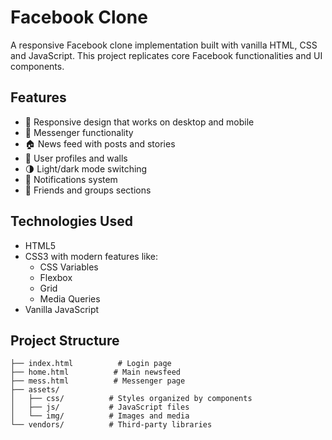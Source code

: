 # Facebook Clone

A responsive Facebook clone implementation built with vanilla HTML, CSS and JavaScript. This project replicates core Facebook functionalities and UI components.

## Features

- 📱 Responsive design that works on desktop and mobile
- 💬 Messenger functionality 
- 🏠 News feed with posts and stories
- 👤 User profiles and walls
- 🌗 Light/dark mode switching
- 🔔 Notifications system
- 👥 Friends and groups sections

## Technologies Used

- HTML5
- CSS3 with modern features like:
  - CSS Variables
  - Flexbox 
  - Grid
  - Media Queries
- Vanilla JavaScript


## Project Structure

```
├── index.html          # Login page
├── home.html          # Main newsfeed
├── mess.html          # Messenger page
├── assets/
│   ├── css/          # Styles organized by components
│   ├── js/           # JavaScript files  
│   └── img/          # Images and media
└── vendors/          # Third-party libraries
```
